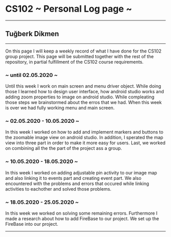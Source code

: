 # CS102 ~ Personal Log page ~
****
## Tuğberk Dikmen
****

On this page I will keep a weekly record of what I have done for the CS102 group project. 
This page will be submitted together with the rest of the repository, in partial fulfillment of the CS102 course requirements.

### ~ until 02.05.2020 ~
Until this week I work on main screen and menu driver object. While doing those I learned how to 
design user interface, how android studio works and adding zoom properties to image on android studio. 
While compleating those steps we brainstormed about the erros that we had. When this week is over we had fully working menu and main screen. 
### ~ 02.05.2020 - 10.05.2020 ~
In this week I worked on how to add and implement markers and buttons to the zoomable image view on android studio.
In addition, I sperated the map view into three part in order to make it more easy for users. Last, we worked on combining all the the part of the project ass a group.
### ~ 10.05.2020 - 18.05.2020 ~
In this week I worked on adding adjustable pin activity to our image map and also linking it to events part and creating event part.
We also encountered with the problems and errors that occured while linking activities to eachother and solved those problems.
### ~ 18.05.2020 - 25.05.2020 ~
In this week we worked on solving some remaining errors. Furthermore I made a research about how to add FireBase to our project. 
We set up the FireBase into our project.

****
